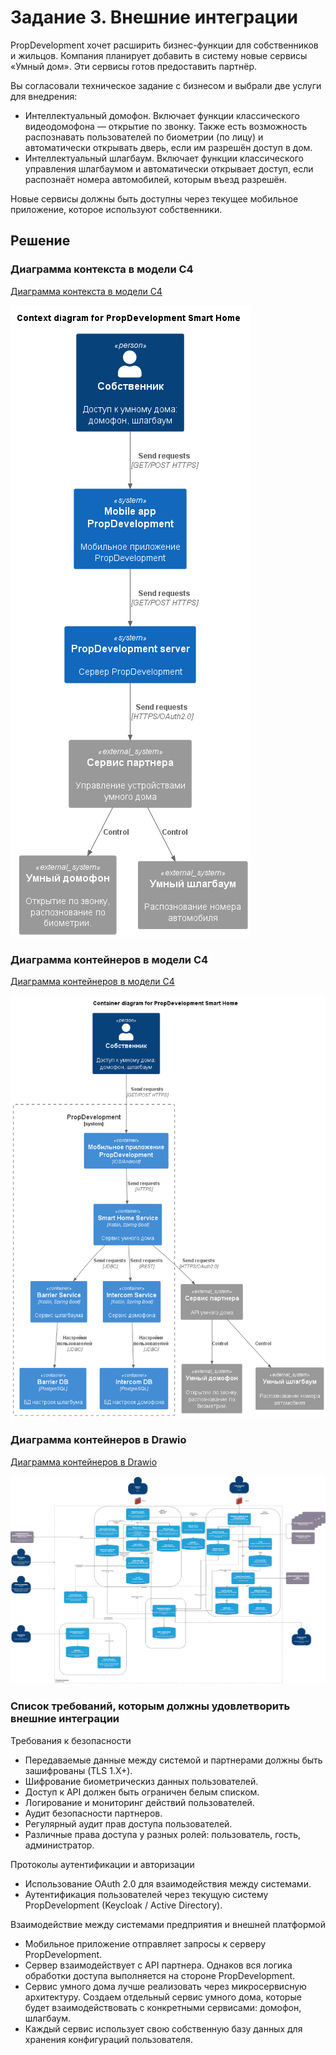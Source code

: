 # Задание 3. Внешние интеграции

PropDevelopment хочет расширить бизнес-функции для собственников и жильцов. Компания планирует добавить в систему новые сервисы «Умный дом». Эти сервисы готов предоставить партнёр.

Вы согласовали техническое задание с бизнесом и выбрали две услуги для внедрения:
- Интеллектуальный домофон. Включает функции классического видеодомофона — открытие по звонку. Также есть возможность распознавать пользователей по биометрии (по лицу) и автоматически открывать дверь, если им разрешён доступ в дом.
- Интеллектуальный шлагбаум. Включает функции классического управления шлагбаумом и автоматически открывает доступ, если распознаёт номера автомобилей, которым въезд разрешён.

Новые сервисы должны быть доступны через текущее мобильное приложение, которое используют собственники.

## Решение

### Диаграмма контекста в модели C4

[Диаграмма контекста в модели C4](./context.puml)

![Диаграмма контекста в модели C4](./context-c4-model.png)

### Диаграмма контейнеров в модели C4

[Диаграмма контейнеров в модели C4](./container.puml)

![Диаграмма контейнеров в модели C4](./container-c4-model.png)

### Диаграмма контейнеров в Drawio

[Диаграмма контейнеров в Drawio](./container-diagram.drawio)

![Диаграмма контейнеров в Drawio](./container-diagram-drawio.png)

### Список требований, которым должны удовлетворить внешние интеграции

Требования к безопасности
- Передаваемые данные между системой и партнерами должны быть зашифрованы (TLS 1.X+).
- Шифрование биометрическиз данных пользователей.
- Доступ к API должен быть ограничен белым списком.
- Логирование и мониторинг действий пользователей.
- Аудит безопасности партнеров.
- Регулярный аудит прав доступа пользователей.
- Различные права доступа у разных ролей: пользователь, гость, администратор.

Протоколы аутентификации и авторизации
- Использование OAuth 2.0 для взаимодействия между системами.
- Аутентификация пользователей через текущую систему PropDevelopment (Keycloak / Active Directory).

Взаимодействие между системами предприятия и внешней платформой
- Мобильное приложение отправляет запросы к серверу PropDevelopment.
- Сервер взаимодействует с API партнера. Однаков вся логика обработки доступа выполняется на стороне PropDevelopment.
- Сервис умного дома лучше реализовать через микросервисную архитектуру. Создаем отдельный сервис умного дома, которые будет взаимодействовать с конкретными сервисами: домофон, шлагбаум.
- Каждый сервис использует свою собственную базу данных для хранения конфигураций пользователя.
